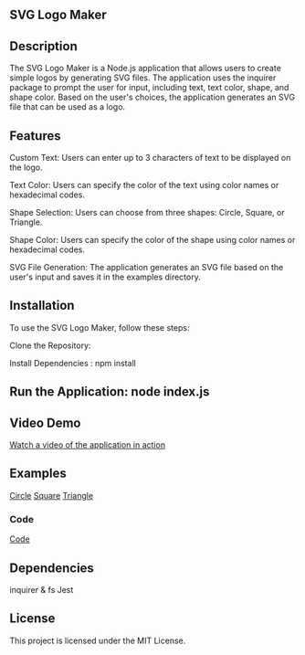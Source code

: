 ## SVG Logo Maker

## Description
The SVG Logo Maker is a Node.js application that allows users to create simple logos by generating SVG files. The application uses the inquirer package to prompt the user for input, including text, text color, shape, and shape color. Based on the user's choices, the application generates an SVG file that can be used as a logo.

## Features
Custom Text: Users can enter up to 3 characters of text to be displayed on the logo.

Text Color: Users can specify the color of the text using color names or hexadecimal codes.

Shape Selection: Users can choose from three shapes: Circle, Square, or Triangle.

Shape Color: Users can specify the color of the shape using color names or hexadecimal codes.

SVG File Generation: The application generates an SVG file based on the user's input and saves it in the examples directory.

## Installation
To use the SVG Logo Maker, follow these steps:

Clone the Repository:

Install Dependencies : npm install

## Run the Application: node index.js

## Video Demo
[Watch a video of the application in action](https://drive.google.com/file/d/1CHG3H8bXVWJNuvzAo1NWmiBIaVf_wPz3/view?usp=sharing) 

## Examples
[Circle](./images/circle.example.png)
[Square](./images/square.example.png)
[Triangle](./images/triangle.example.png)
### Code
[Code](./images/code.png)

## Dependencies
inquirer & fs 
Jest

## License 
This project is licensed under the MIT License.

